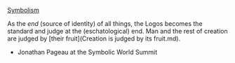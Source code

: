[Symbolism](Symbolism.md)

As the *end* (source of identity) of all things, the Logos becomes the standard and judge at the (eschatological) end. Man and the rest of creation are judged by [their fruit](Creation is judged by its fruit.md).

- Jonathan Pageau at the Symbolic World Summit

